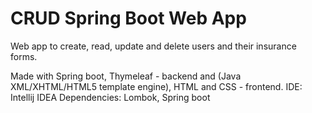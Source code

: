 # CRUD Spring Boot Web App
Web app to create, read, update and delete users and their insurance forms. 

Made with Spring boot, Thymeleaf - backend and (Java XML/XHTML/HTML5 template engine), HTML and CSS - frontend.
IDE: Intellij IDEA
Dependencies: Lombok, Spring boot
